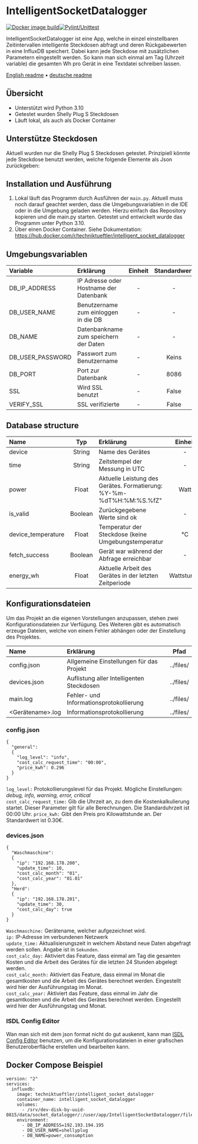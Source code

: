 # IntelligentSocketDatalogger
[![Docker image build](https://github.com/Technik-Tueftler/IntelligentSocketDatalogger/actions/workflows/build.yml/badge.svg)](https://github.com/Technik-Tueftler/IntelligentSocketDatalogger/actions/workflows/build.yml)[![Pylint/Unittest](https://github.com/Technik-Tueftler/IntelligentSocketDatalogger/actions/workflows/merge_test.yml/badge.svg)](https://github.com/Technik-Tueftler/IntelligentSocketDatalogger/actions/workflows/merge_test.yml)

IntelligentSocketDatalogger ist eine App, welche in einzel einstellbaren Zeitintervallen intelligente Steckdosen abfragt und deren Rückgabewerten in eine InfluxDB speichert. Dabei kann jede Steckdose mit zusätzlichen Parametern eingestellt werden. So kann man sich einmal am Tag (Uhrzeit variable) die gesamten Wh pro Gerät in eine Textdatei schreiben lassen.

[English readme](https://github.com/Technik-Tueftler/IntelligentSocketDatalogger/blob/main/README.md)
 • [deutsche readme](https://github.com/Technik-Tueftler/IntelligentSocketDatalogger/blob/main/README.de.md)

## Übersicht
- Unterstützt wird Python 3.10
- Getestet wurden Shelly Plug S Steckdosen
- Läuft lokal, als auch als Docker Container

## Unterstütze Steckdosen
Aktuell wurden nur die Shelly Plug S Steckdosen getestet. Prinzipiell könnte jede Steckdose benutzt werden, welche folgende Elemente als Json zurückgeben:

## Installation und Ausführung
1. Lokal läuft das Programm durch Ausführen der `main.py`. Aktuell muss noch darauf geachtet werden, dass die Umgebungsvariablen in die IDE oder in die Umgebung geladen werden. Hierzu einfach das Repository kopieren und die main.py starten. Getestet und entwickelt wurde das Programm unter Python 3.10.
2. Über einen Docker Container. Siehe Dokumentation: <https://hub.docker.com/r/techniktueftler/intelligent_socket_datalogger>

## Umgebungsvariablen
| Variable                  | Erklärung                              | Einheit | Standardwert | Nötig |
|:--------------------------|:---------------------------------------|:-------:|:------------:|:-----:|
| DB_IP_ADDRESS             | IP Adresse oder Hostname der Datenbank |    -    |      -       |  Ja   |
| DB_USER_NAME              | Benutzername zum einloggen in die DB   |    -    |      -       |  Ja   |
| DB_NAME                   | Datenbankname zum speichern der Daten  |    -    |      -       |  Ja   |
| DB_USER_PASSWORD          | Passwort zum Benutzername              |    -    |    Keins     | Nein  |
| DB_PORT                   | Port zur Datenbank                     |    -    |     8086     | Nein  |
| SSL                       | Wird SSL benutzt                       |    -    |    False     | Nein  |
| VERIFY_SSL                | SSL verifizierte                       |    -    |    False     | Nein  |

## Database structure
| Name               |   Typ   | Erklärung                                                           |  Einheit   |
|:-------------------|:-------:|:--------------------------------------------------------------------|:----------:|
| device             | String  | Name des Gerätes                                                    |     -      |
| time               | String  | Zeitstempel der Messung in UTC                                      |     -      |
| power              |  Float  | Aktuelle Leistung des Gerätes. Formatierung: %Y-%m-%dT%H:%M:%S.%fZ" |    Watt    |
| is_valid           | Boolean | Zurückgegebene Werte sind ok                                        |     -      |
| device_temperature |  Float  | Temperatur der Steckdose (keine Umgebungstemperatur                 |     °C     |
| fetch_success      | Boolean | Gerät war während der Abfrage erreichbar                            |     -      |
| energy_wh          |  Float  | Aktuelle Arbeit des Gerätes in der letzten Zeitperiode              | Wattstunde |

## Konfigurationsdateien
Um das Projekt an die eigenen Vorstellungen anzupassen, stehen zwei Konfigurationsdateien zur Verfügung. Des Weiteren gibt es automatisch erzeuge Dateien, welche von einem Fehler abhängen oder der Einstellung des Projektes.

| Name             | Erklärung                                 |    Pfad     |
|:-----------------|:------------------------------------------|:-----------:|
| config.json      | Allgemeine Einstellungen für das Projekt  |  ../files/  |
| devices.json     | Auflistung aller Intelligenten Steckdosen |  ../files/  |
| main.log         | Fehler- und Informationsprotokollierung   |  ../files/  |
| <Gerätename>.log | Informationsprotokollierung               |  ../files/  |

### config.json
````commandline 
{
  "general":
  {
    "log_level": "info",
    "cost_calc_request_time": "00:00",
    "price_kwh": 0.296
  }
}
````
`log_level:` Protokollierungslevel für das Projekt. Mögliche Einstellungen: *debug, info, warning, error, critical*  
`cost_calc_request_time:` Gib die Uhrzeit an, zu dem die Kostenkalkulierung startet. Dieser Parameter gilt für alle Berechnungen. Die Standarduhrzeit ist 00:00 Uhr. 
`price_kwh:` Gibt den Preis pro Kilowattstunde an. Der Standardwert ist 0.30€.  

### devices.json
````commandline 
{
  "Waschmaschine":
  {
    "ip": "192.168.178.200",
    "update_time": 10,
    "cost_calc_month": "01",
    "cost_calc_year": "01.01"
  },
  "Herd":
  {
    "ip": "192.168.178.201",
    "update_time": 30,
    "cost_calc_day": true
  }
}
````
`Waschmaschine:` Gerätename, welcher aufgezeichnet wird.  
`ip:` IP-Adresse im verbundenen Netzwerk  
`update_time:` Aktualisierungszeit in welchem Abstand neue Daten abgefragt werden sollen. Angabe ist in `Sekunden`.  
`cost_calc_day:` Aktiviert das Feature, dass einmal am Tag die gesamten Kosten und die Arbeit des Gerätes für die letzten 24 Stunden abgelegt werden.  
`cost_calc_month:` Aktiviert das Feature, dass einmal im Monat die gesamtkosten und die Arbeit des Gerätes berechnet werden. Eingestellt wird hier der Ausführungstag im Monat.  
`cost_calc_year:` Aktiviert das Feature, dass einmal im Jahr die gesamtkosten und die Arbeit des Gerätes berechnet werden. Eingestellt wird hier der Ausführungstag und Monat.  

### ISDL Config Editor
Wan man sich mit dem json format nicht do gut auskennt, kann man [ISDL Config Editor](isdledit.jojojux.de/editor) benutzen, um die Konfigurationsdateien in einer grafischen Benutzeroberfläche erstellen und bearbeiten kann.

## Docker Compose Beispiel
````commandline
version: "2"
services:
  influxdb:
    image: techniktueftler/intelligent_socket_datalogger
    container_name: intelligent_socket_datalogger
    volumes:
      - /srv/dev-disk-by-uuid-0815/data/socket_datalogger/:/user/app/IntelligentSocketDatalogger/files/
    environment:
      - DB_IP_ADDRESS=192.193.194.195
      - DB_USER_NAME=shellyplug
      - DB_NAME=power_consumption
````
